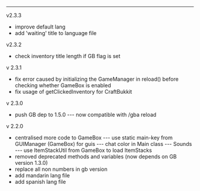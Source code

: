 


-----------------------------------------------------------------------------
v2.3.3
- improve default lang
- add 'waiting' title to language file


v2.3.2
- check inventory title length if GB flag is set


v 2.3.1
- fix error caused by initializing the GameManager in reload() before checking whether GameBox is enabled
- fix usage of getClickedInventory for CraftBukkit


v 2.3.0
- push GB dep to 1.5.0
--- now compatible with /gba reload


v 2.2.0
- centralised more code to GameBox
--- use static main-key from GUIManager (GameBox) for guis
--- chat color in Main class
--- Sounds
--- use ItemStackUtil from GameBox to load ItemStacks
- removed deprecated methods and variables (now depends on GB version 1.3.0)
- replace all non numbers in gb version
- add mandarin lang file
- add spanish lang file